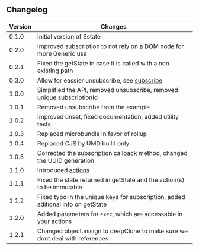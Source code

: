 ## Changelog

| Version | Changes                                                                             |
| ------- | ----------------------------------------------------------------------------------- |
| 0.1.0   | Initial version of Sstate                                                           |
| 0.2.0   | Improved subscription to not rely on a DOM node for more Generic use                |
| 0.2.1   | Fixed the getState in case it is called with a non existing path                    |
| 0.3.0   | Allow for eassier unsubscribe, see [subscribe](#subscribe)                          |
| 1.0.0   | Simplified the API, removed unsubscribe, removed unique subscriptionId              |
| 1.0.1   | Removed unsubscribe from the example                                                |
| 1.0.2   | Improved unset, fixed documentation, added utility tests                            |
| 1.0.3   | Replaced microbundle in favor of rollup                                             |
| 1.0.4   | Replaced CJS by UMD build only                                                      |
| 1.0.5   | Corrected the subscription callback method, changed the UUID generation             |
| 1.1.0   | Introduced [actions](#exec)                                                         |
| 1.1.1   | Fixed the state returned in getState and the action(s) to be immutable              |
| 1.1.2   | Fixed typo in the unique keys for subscription, added aditional info on getState    |
| 1.2.0   | Added parameters for `exec`, which are accessable in your actions                   |
| 1.2.1   | Changed object.assign to deepClone to make sure we dont deal with references        |
